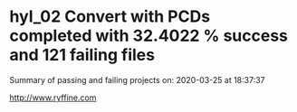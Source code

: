 # hyl_02 Convert with PCDs completed with 32.4022 % success and 121 failing files

Summary of passing and failing projects on: 2020-03-25 at 18:37:37

http://www.ryffine.com
